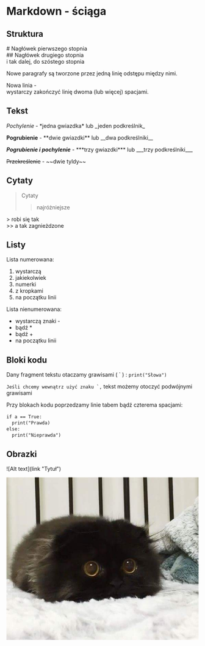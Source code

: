 # Markdown - ściąga

## Struktura


\# Nagłówek pierwszego stopnia  
\## Nagłówek drugiego stopnia  
i tak dalej, do szóstego stopnia

Nowe paragrafy są tworzone przez jedną linię odstępu między nimi.

Nowa linia -  
wystarczy zakończyć linię dwoma (lub więcej) spacjami.

## Tekst

*Pochylenie* - \*jedna gwiazdka\* lub \_jeden podkreślnik\_

**Pogrubienie** - \*\*dwie gwiazdki\*\* lub \_\_dwa podkreślniki\_\_

***Pogrubienie i pochylenie*** - \*\*\*trzy gwiazdki\*\*\* lub \_\_\_trzy podkreślniki\_\_\_

~~Przekreślenie~~ - \~~dwie tyldy~~

## Cytaty

> Cytaty
>> najróżniejsze

\> robi się tak  
\>> a tak zagnieżdzone

## Listy

Lista numerowana:

1. wystarczą
2. jakiekolwiek
5. numerki
4. z kropkami
6. na początku linii

Lista nienumerowana:

- wystarczą znaki -
- bądź *
- bądź +
- na początku linii

## Bloki kodu

Dany fragment tekstu otaczamy grawisami ( \` ) : `print("Słowa")`

``Jeśli chcemy wewnątrz użyć znaku `,`` tekst możemy otoczyć podwójnymi grawisami

Przy blokach kodu poprzedzamy linie tabem bądź czterema spacjami:

    if a == True:
      print("Prawda)
    else:
      print("Nieprawda")

## Obrazki

!\[Alt text](link "Tytuł")

![Kotek](/Kotek.jpg "Kot")
